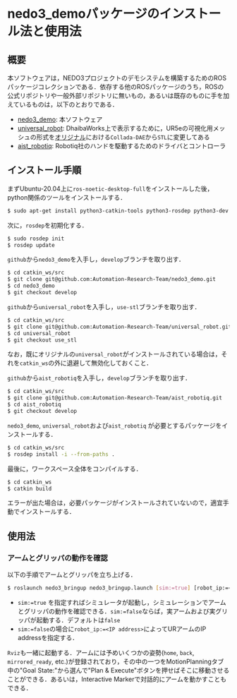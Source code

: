 nedo3_demoパッケージのインストール法と使用法
==================================================

## 概要
本ソフトウェアは，NEDO3プロジェクトのデモシステムを構築するためのROSパッケージコレクションである．依存する他のROSパッケージのうち，ROSの公式リポジトリや一般外部リポジトリに無いもの，あるいは既存のものに手を加えているものは，以下のとおりである．

- [nedo3_demo](https://github.com/Automation-Research-Team/nedo3_demo): 本ソフトウェア
- [universal_robot](https://github.com/Automation-Research-Team/universal_robot): DhaibaWorks上で表示するために，UR5eの可視化用メッシュの形式を[オリジナル](https://github.com/ros-industrial/universal_robot.git)における`Collada-DAE`から`STL`に変更してある
- [aist_robotiq](https://github.com/Automation-Research-Team/aist_robotiq): Robotiq社のハンドを駆動するためのドライバとコントローラ

## インストール手順
まずUbuntu-20.04上に`ros-noetic-desktop-full`をインストールした後，python関係のツールをインストールする．
```bash
$ sudo apt-get install python3-catkin-tools python3-rosdep python3-dev python3-numpy python3-pip python3-setuptools
```
次に，`rosdep`を初期化する．
```bash
$ sudo rosdep init
$ rosdep update
```
`github`から`nedo3_demo`を入手し，`develop`ブランチを取り出す．
```bash
$ cd catkin_ws/src
$ git clone git@github.com:Automation-Research-Team/nedo3_demo.git
$ cd nedo3_demo
$ git checkout develop
```
`github`から`universal_robot`を入手し，`use-stl`ブランチを取り出す．
```bash
$ cd catkin_ws/src
$ git clone git@github.com:Automation-Research-Team/universal_robot.git
$ cd universal_robot
$ git checkout use_stl
```
なお，既にオリジナルの`universal_robot`がインストールされている場合は，それを`catkin_ws`の外に退避して無効化しておくこと．

`github`から`aist_robotiq`を入手し，`develop`ブランチを取り出す．
```bash
$ cd catkin_ws/src
$ git clone git@github.com:Automation-Research-Team/aist_robotiq.git
$ cd aist_robotiq
$ git checkout develop
```
`nedo3_demo`, `universal_robot`および`aist_robotiq` が必要とするパッケージをインストールする．
```bash
$ cd catkin_ws/src
$ rosdep install -i --from-paths .
```
最後に，ワークスペース全体をコンパイルする．
```bash
$ cd catkin_ws
$ catkin build
```
エラーが出た場合は，必要パッケージがインストールされていないので，適宜手動でインストールする．

## 使用法
### アームとグリッパの動作を確認
以下の手順でアームとグリッパを立ち上げる．
```bash
$ roslaunch nedo3_bringup nedo3_bringup.launch [sim:=true] [robot_ip:=<IP address>]
```
 - `sim:=true` を指定すればシミュレータが起動し，シミュレーションでアームとグリッパの動作を確認できる．`sim:=false`ならば，実アームおよび実グリッパが起動する．デフォルトは`false`
 - `sim:=false`の場合に`robot_ip:=<IP address>`によってURアームのIP addressを指定する．


`Rviz`も一緒に起動する．アームには予めいくつかの姿勢(`home`, `back`, `mirrored_ready`, etc.)が登録されており，その中の一つをMotionPlanningタブ中の"Goal State:"から選んで"Plan & Execute"ボタンを押せばそこに移動させることができる．あるいは，Interactive Markerで対話的にアームを動かすこともできる．

